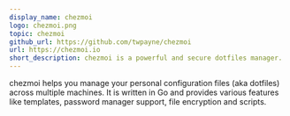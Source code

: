 ```yaml
---
display_name: chezmoi
logo: chezmoi.png
topic: chezmoi
github_url: https://github.com/twpayne/chezmoi
url: https://chezmoi.io
short_description: chezmoi is a powerful and secure dotfiles manager.
---
```

chezmoi helps you manage your personal configuration files (aka dotfiles) across multiple machines. It is written in Go and provides various features like templates, password manager support, file encryption and scripts.
